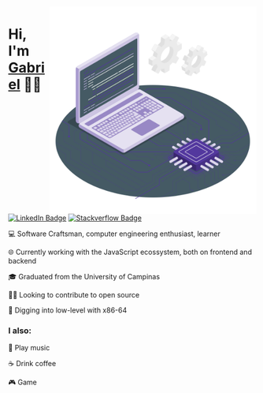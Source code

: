 <img src="./.github/cpu.svg" width="420px" height="420px"  align='right' />

<h1>Hi, I'm <a href="https://www.linkedin.com/in/gabrielsanttana" target="_blank">Gabriel</a> 👋🏽</h1>

[![LinkedIn Badge](https://img.shields.io/badge/-LinkedIn-blue?style=flat-square&logo=Linkedin&logoColor=white&link=https://www.linkedin.com/in/gabrielsanttana/)](https://www.linkedin.com/in/gabrielsanttana/)
[![Stackverflow Badge](https://img.shields.io/badge/Stack%20Overflow-FE7A16?style=flat-square&logo=stack%20overflow&logoColor=fff)](https://stackoverflow.com/users/12422017/gabriel-santana)

<p>💻 Software Craftsman, computer engineering enthusiast, learner</p>

<p>🌐 Currently working with the JavaScript ecossystem, both on frontend and backend</p>

<p>🎓 Graduated from the University of Campinas</p>

<p>🤝🏽 Looking to contribute to open source</p>

<p>🧪 Digging into low-level with x86-64</p>

### I also:

🎸 Play music

☕ Drink coffee

🎮 Game
